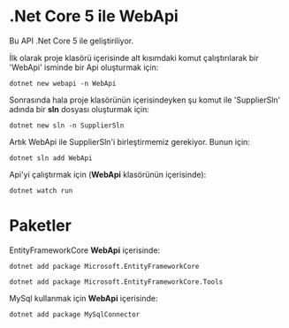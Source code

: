 # .Net Core 5 ile WebApi

Bu API .Net Core 5 ile geliştiriliyor.

İlk olarak proje klasörü içerisinde alt kısımdaki komut çalıştırılarak bir 'WebApi' isminde bir Api oluşturmak için:

    dotnet new webapi -n WebApi 

Sonrasında hala proje klasörünün içerisindeyken şu komut ile 'SupplierSln' adında bir **sln** dosyası oluşturmak için:

    dotnet new sln -n SupplierSln

Artık WebApi ile SupplierSln'i birleştirmemiz gerekiyor. Bunun için:

    dotnet sln add WebApi 

Api'yi çalıştırmak için (**WebApi** klasörünün içerisinde):

    dotnet watch run

# Paketler

EntityFrameworkCore **WebApi** içerisinde:

    dotnet add package Microsoft.EntityFrameworkCore 

    dotnet add package Microsoft.EntityFrameworkCore.Tools 

MySql kullanmak için **WebApi** içerisinde:

    dotnet add package MySqlConnector


